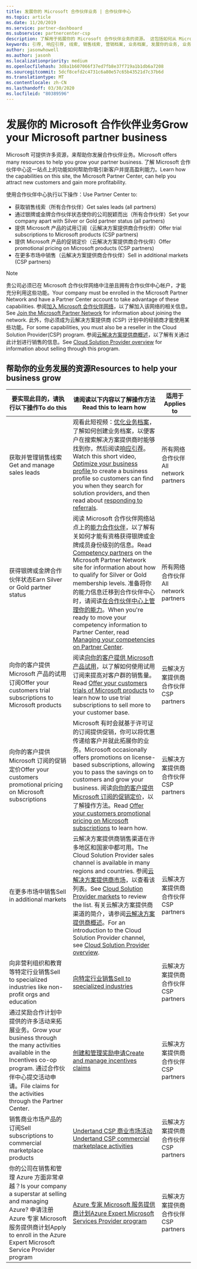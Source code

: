 ```yaml
---
title: 发展你的 Microsoft 合作伙伴业务 | 合作伙伴中心
ms.topic: article
ms.date: 11/20/2019
ms.service: partner-dashboard
ms.subservice: partnercenter-csp
description: 了解用于拓展你的 Microsoft 合作伙伴业务的资源。 这包括如何从 Microsoft 获取销售线索（推荐）。
keywords: 引荐, 响应引荐, 线索, 销售线索, 营销档案, 业务档案, 发展你的业务, 业务机会, 能力, 银牌成员资格, 金牌成员资格, 试用产品/服务, 市场扩张, 国家云
author: jasonwhowell
ms.author: jasonh
ms.localizationpriority: medium
ms.openlocfilehash: 3d8a1b607066f37ed7fb8e37f719a1b1db6a7208
ms.sourcegitcommit: 5dcf8cefd2c4731c6a80e57c65b43521d7c37b6d
ms.translationtype: MT
ms.contentlocale: zh-CN
ms.lasthandoff: 03/30/2020
ms.locfileid: "80389596"
---
```

# <a name="grow-your-microsoft-partner-business"></a><span data-ttu-id="ad35f-105">发展你的 Microsoft 合作伙伴业务</span><span class="sxs-lookup"><span data-stu-id="ad35f-105">Grow your Microsoft partner business</span></span> 

<span data-ttu-id="ad35f-106">Microsoft 可提供许多资源，来帮助你发展合作伙伴业务。</span><span class="sxs-lookup"><span data-stu-id="ad35f-106">Microsoft offers many resources to help you grow your partner business.</span></span> <span data-ttu-id="ad35f-107">了解 Microsoft 合作伙伴中心这一站点上的功能如何帮助你吸引新客户并提高盈利能力。</span><span class="sxs-lookup"><span data-stu-id="ad35f-107">Learn how the capabilities on this site, the Microsoft Partner Center, can help you attract new customers and gain more profitability.</span></span>

<span data-ttu-id="ad35f-108">使用合作伙伴中心执行以下操作：</span><span class="sxs-lookup"><span data-stu-id="ad35f-108">Use Partner Center to:</span></span>

- <span data-ttu-id="ad35f-109">获取销售线索（所有合作伙伴）</span><span class="sxs-lookup"><span data-stu-id="ad35f-109">Get sales leads (all partners)</span></span>
- <span data-ttu-id="ad35f-110">通过银牌或金牌合作伙伴状态使你的公司脱颖而出（所有合作伙伴）</span><span class="sxs-lookup"><span data-stu-id="ad35f-110">Set your company apart with Silver or Gold partner status (all partners)</span></span>
- <span data-ttu-id="ad35f-111">提供 Microsoft 产品的试用订阅（云解决方案提供商合作伙伴）</span><span class="sxs-lookup"><span data-stu-id="ad35f-111">Offer trial subscriptions to Microsoft products (CSP partners)</span></span>
- <span data-ttu-id="ad35f-112">提供 Microsoft 产品的促销定价（云解决方案提供商合作伙伴）</span><span class="sxs-lookup"><span data-stu-id="ad35f-112">Offer promotional pricing on Microsoft products (CSP partners)</span></span>
- <span data-ttu-id="ad35f-113">在更多市场中销售（云解决方案提供商合作伙伴）</span><span class="sxs-lookup"><span data-stu-id="ad35f-113">Sell in additional markets (CSP partners)</span></span>

> [!NOTE]  
> <span data-ttu-id="ad35f-114">贵公司必须已在 Microsoft 合作伙伴网络中注册且拥有合作伙伴中心帐户，才能充分利用这些功能。</span><span class="sxs-lookup"><span data-stu-id="ad35f-114">Your company must be enrolled in the Microsoft Partner Network and have a Partner Center account to take advantage of these capabilities.</span></span> <span data-ttu-id="ad35f-115">参阅[加入 Microsoft 合作伙伴网络](mpn-overview.md)，以了解加入该网络的相关信息。</span><span class="sxs-lookup"><span data-stu-id="ad35f-115">See [Join the Microsoft Partner Network](mpn-overview.md) for information about joining the network.</span></span> <span data-ttu-id="ad35f-116">此外，你必须成为云解决方案提供商 (CSP) 计划中的经销商才能使用某些功能。</span><span class="sxs-lookup"><span data-stu-id="ad35f-116">For some capabilities, you must also be a reseller in the Cloud Solution Provider(CSP) program.</span></span> <span data-ttu-id="ad35f-117">参阅[云解决方案提供商概述](csp-overview.md)，以了解有关通过此计划进行销售的信息。</span><span class="sxs-lookup"><span data-stu-id="ad35f-117">See [Cloud Solution Provider overview](csp-overview.md) for information about selling through this program.</span></span>

## <a name="resources-to-help-your-business-grow"></a><span data-ttu-id="ad35f-118">帮助你的业务发展的资源</span><span class="sxs-lookup"><span data-stu-id="ad35f-118">Resources to help your business grow</span></span>

|  <span data-ttu-id="ad35f-119">**要实现此目的，请执行以下操作**</span><span class="sxs-lookup"><span data-stu-id="ad35f-119">**To do this**</span></span>  |  <span data-ttu-id="ad35f-120">**请阅读以下内容以了解操作方法**</span><span class="sxs-lookup"><span data-stu-id="ad35f-120">**Read this to learn how**</span></span>  |  <span data-ttu-id="ad35f-121">**适用于**</span><span class="sxs-lookup"><span data-stu-id="ad35f-121">**Applies to**</span></span>  |
|--------------|-----------|--------------
| <span data-ttu-id="ad35f-122">获取并管理销售线索</span><span class="sxs-lookup"><span data-stu-id="ad35f-122">Get and manage sales leads</span></span> | <span data-ttu-id="ad35f-123">观看此短视频：[优化业务档案](https://player.vimeo.com/video/252788046 )，了解如何创建业务档案，以便客户在搜索解决方案提供商时能够找到你，然后阅读[响应引荐](responding-to-referrals.md)。</span><span class="sxs-lookup"><span data-stu-id="ad35f-123">Watch this short video, [Optimize your business profile ](https://player.vimeo.com/video/252788046 ) to create a business profile so customers can find you when they search for solution providers, and then read about [responding to referrals](responding-to-referrals.md).</span></span> | <span data-ttu-id="ad35f-124">所有网络合作伙伴</span><span class="sxs-lookup"><span data-stu-id="ad35f-124">All network partners</span></span> |
| <span data-ttu-id="ad35f-125">获得银牌或金牌合作伙伴状态</span><span class="sxs-lookup"><span data-stu-id="ad35f-125">Earn Silver or Gold partner status</span></span> | <span data-ttu-id="ad35f-126">阅读 Microsoft 合作伙伴网络站点上的[能力合作伙伴](https://partner.microsoft.com/membership/competencies)，以了解有关如何才能有资格获得银牌或金牌成员身份级别的信息。</span><span class="sxs-lookup"><span data-stu-id="ad35f-126">Read [Competency partners](https://partner.microsoft.com/membership/competencies) on the Microsoft Partner Network site for information about how to qualify for Silver or Gold membership levels.</span></span> <span data-ttu-id="ad35f-127">准备将你的能力信息迁移到合作伙伴中心时，请阅读[在合作伙伴中心上管理你的能力](competencies.md)。</span><span class="sxs-lookup"><span data-stu-id="ad35f-127">When you're ready to move your competency information to Partner Center, read [Managing your competencies on Partner Center](competencies.md).</span></span> | <span data-ttu-id="ad35f-128">所有网络合作伙伴</span><span class="sxs-lookup"><span data-stu-id="ad35f-128">All network partners</span></span> |
| <span data-ttu-id="ad35f-129">向你的客户提供 Microsoft 产品的试用订阅</span><span class="sxs-lookup"><span data-stu-id="ad35f-129">Offer your customers trial subscriptions to Microsoft products</span></span> | <span data-ttu-id="ad35f-130">阅读[向你的客户提供 Microsoft 产品试用](offer-your-customers-trials-of-microsoft-products.md)，以了解如何使用试用订阅来提高对客户群的销售量。</span><span class="sxs-lookup"><span data-stu-id="ad35f-130">Read [Offer your customers trials of Microsoft products](offer-your-customers-trials-of-microsoft-products.md) to learn how to use trial subscriptions to sell more to your customer base.</span></span>| <span data-ttu-id="ad35f-131">云解决方案提供商合作伙伴</span><span class="sxs-lookup"><span data-stu-id="ad35f-131">CSP partners</span></span> |
| <span data-ttu-id="ad35f-132">向你的客户提供 Microsoft 订阅的促销定价</span><span class="sxs-lookup"><span data-stu-id="ad35f-132">Offer your customers promotional pricing on Microsoft subscriptions</span></span> | <span data-ttu-id="ad35f-133">Microsoft 有时会就基于许可证的订阅提供促销，你可以将优惠传递给客户并就此拓展你的业务。</span><span class="sxs-lookup"><span data-stu-id="ad35f-133">Microsoft occasionally offers promotions on license-based subscriptions, allowing you to pass the savings on to customers and grow your business.</span></span> <span data-ttu-id="ad35f-134">阅读[向你的客户提供 Microsoft 订阅的促销定价](promotions.md)，以了解操作方法。</span><span class="sxs-lookup"><span data-stu-id="ad35f-134">Read [Offer your customers promotional pricing on Microsoft subscriptions](promotions.md) to learn how.</span></span> | <span data-ttu-id="ad35f-135">云解决方案提供商合作伙伴</span><span class="sxs-lookup"><span data-stu-id="ad35f-135">CSP partners</span></span> |
| <span data-ttu-id="ad35f-136">在更多市场中销售</span><span class="sxs-lookup"><span data-stu-id="ad35f-136">Sell in additional markets</span></span> | <span data-ttu-id="ad35f-137">云解决方案提供商销售渠道在许多地区和国家中都可用。</span><span class="sxs-lookup"><span data-stu-id="ad35f-137">The Cloud Solution Provider sales channel is available in many regions and countries.</span></span> <span data-ttu-id="ad35f-138">参阅[云解决方案提供商市场](agreements.md)，以查看该列表。</span><span class="sxs-lookup"><span data-stu-id="ad35f-138">See [Cloud Solution Provider markets](agreements.md) to review the list.</span></span> <span data-ttu-id="ad35f-139">有关云解决方案提供商渠道的简介，请参阅[云解决方案提供商概述](csp-overview.md)。</span><span class="sxs-lookup"><span data-stu-id="ad35f-139">For an introduction to the Cloud Solution Provider channel, see [Cloud Solution Provider overview](csp-overview.md).</span></span>  | <span data-ttu-id="ad35f-140">云解决方案提供商合作伙伴</span><span class="sxs-lookup"><span data-stu-id="ad35f-140">CSP partners</span></span> |
<span data-ttu-id="ad35f-141">向非营利组织和教育等特定行业销售</span><span class="sxs-lookup"><span data-stu-id="ad35f-141">Sell to specialized industries like non-profit orgs and education</span></span>|[<span data-ttu-id="ad35f-142">向特定行业销售</span><span class="sxs-lookup"><span data-stu-id="ad35f-142">Sell to specialized industries</span></span>](get-special-pricing-for-offers.md)|<span data-ttu-id="ad35f-143">云解决方案提供商合作伙伴</span><span class="sxs-lookup"><span data-stu-id="ad35f-143">CSP partners</span></span>|
|<span data-ttu-id="ad35f-144">通过奖励合作计划中提供的许多活动来拓展业务。</span><span class="sxs-lookup"><span data-stu-id="ad35f-144">Grow your business through the many activities available in the Incentives co-op program.</span></span> <span data-ttu-id="ad35f-145">通过合作伙伴中心提交活动申请。</span><span class="sxs-lookup"><span data-stu-id="ad35f-145">File claims for the activities through the Partner Center.</span></span>| [<span data-ttu-id="ad35f-146">创建和管理奖励申请</span><span class="sxs-lookup"><span data-stu-id="ad35f-146">Create and manage incentives claims</span></span>](create-incentives-claims.md)|<span data-ttu-id="ad35f-147">云解决方案提供商合作伙伴</span><span class="sxs-lookup"><span data-stu-id="ad35f-147">CSP partners</span></span>|
|<span data-ttu-id="ad35f-148">销售商业市场产品的订阅</span><span class="sxs-lookup"><span data-stu-id="ad35f-148">Sell subscriptions to commercial marketplace products</span></span>|[<span data-ttu-id="ad35f-149">Undertand CSP 商业市场活动</span><span class="sxs-lookup"><span data-stu-id="ad35f-149">Undertand CSP commercial marketplace activities</span></span>](csp-commercial-marketplace-overview.md)|<span data-ttu-id="ad35f-150">云解决方案提供商合作伙伴</span><span class="sxs-lookup"><span data-stu-id="ad35f-150">CSP partners</span></span>|
|<span data-ttu-id="ad35f-151">你的公司在销售和管理 Azure 方面非常卓越？</span><span class="sxs-lookup"><span data-stu-id="ad35f-151">Is your company a superstar at selling and managing Azure?</span></span> <span data-ttu-id="ad35f-152">申请注册 Azure 专家 Microsoft 服务提供商计划</span><span class="sxs-lookup"><span data-stu-id="ad35f-152">Apply to enroll in the Azure Expert Microsoft Service Provider program</span></span>|[<span data-ttu-id="ad35f-153">Azure 专家 Microsoft 服务提供商计划</span><span class="sxs-lookup"><span data-stu-id="ad35f-153">Azure Expert Microsoft Services Provider program</span></span>](azure-expert-msp.md)|<span data-ttu-id="ad35f-154">云解决方案提供商合作伙伴</span><span class="sxs-lookup"><span data-stu-id="ad35f-154">CSP partners</span></span>|
